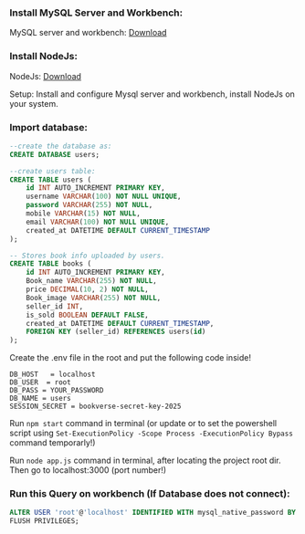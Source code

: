 ### Install MySQL Server and Workbench:
MySQL server and workbench: [Download](https://dev.mysql.com/downloads/mysql/)

### Install NodeJs:
NodeJs: [Download](https://nodejs.org/en)

  Setup: Install and configure Mysql server and workbench, install NodeJs on your system.

### Import database:

```sql 
--create the database as:
CREATE DATABASE users;
```

```sql
--create users table:
CREATE TABLE users (
    id INT AUTO_INCREMENT PRIMARY KEY,
    username VARCHAR(100) NOT NULL UNIQUE,
    password VARCHAR(255) NOT NULL,
    mobile VARCHAR(15) NOT NULL,
    email VARCHAR(100) NOT NULL UNIQUE,
    created_at DATETIME DEFAULT CURRENT_TIMESTAMP
);

-- Stores book info uploaded by users.
CREATE TABLE books (
    id INT AUTO_INCREMENT PRIMARY KEY,
    Book_name VARCHAR(255) NOT NULL,
    price DECIMAL(10, 2) NOT NULL,
    Book_image VARCHAR(255) NOT NULL,
    seller_id INT,
    is_sold BOOLEAN DEFAULT FALSE,
    created_at DATETIME DEFAULT CURRENT_TIMESTAMP,
    FOREIGN KEY (seller_id) REFERENCES users(id)
);
```

Create the .env file in the root and put the following code inside!

```.env
DB_HOST   = localhost
DB_USER  = root
DB_PASS = YOUR_PASSWORD
DB_NAME = users
SESSION_SECRET = bookverse-secret-key-2025
```

Run `npm start` command in terminal (or update or to set the powershell script using `Set-ExecutionPolicy -Scope Process -ExecutionPolicy Bypass` command temporarly!)

Run ```node app.js``` command in terminal, after locating the project root dir.
Then go to localhost:3000 (port number!)

### Run this Query on workbench (If Database does not connect): 
```sql
ALTER USER 'root'@'localhost' IDENTIFIED WITH mysql_native_password BY '7517';
FLUSH PRIVILEGES;
```